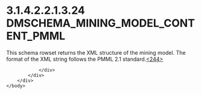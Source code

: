 <html dir="LTR" xmlns:mshelp="http://msdn.microsoft.com/mshelp" xmlns:ddue="http://ddue.schemas.microsoft.com/authoring/2003/5" xmlns:xlink="http://www.w3.org/1999/xlink" xmlns:tool="http://www.microsoft.com/tooltip">
    <head>
        <meta http-equiv="Content-Type" content="text/html; CHARSET=utf-8"></meta>
        <meta name="save" content="history"></meta>
        <title>3.1.4.2.2.1.3.24 DMSCHEMA_MINING_MODEL_CONTENT_PMML</title>
        <xml>
            <mshelp:toctitle title="3.1.4.2.2.1.3.24 DMSCHEMA_MINING_MODEL_CONTENT_PMML"></mshelp:toctitle>
            <mshelp:rltitle title="[MS-SSAS]: DMSCHEMA_MINING_MODEL_CONTENT_PMML"></mshelp:rltitle>
            <mshelp:keyword index="A" term="91457451-4593-4034-99e3-9b587306d5f8"></mshelp:keyword>
            <mshelp:attr name="DCSext.ContentType" value="open specification"></mshelp:attr>
            <mshelp:attr name="AssetID" value="91457451-4593-4034-99e3-9b587306d5f8"></mshelp:attr>
            <mshelp:attr name="TopicType" value="kbRef"></mshelp:attr>
            <mshelp:attr name="DCSext.Title" value="[MS-SSAS]: DMSCHEMA_MINING_MODEL_CONTENT_PMML" />
        </xml>
    </head>
    <body>
        <div id="header">
            <h1 class="heading">3.1.4.2.2.1.3.24 DMSCHEMA_MINING_MODEL_CONTENT_PMML</h1>
        </div>
        <div id="mainSection">
            <div id="mainBody">
                <div id="allHistory" class="saveHistory"></div>
                <div id="sectionSection0" class="section" name="collapseableSection">
                    

<p>This schema rowset returns the XML structure of the mining
model. The format of the XML string follows the PMML 2.1 standard.<a id="Appendix_A_Target_244"></a><a href="b9ac4859-2662-44ca-b131-9addd8b953dc.md#Appendix_A_244" aria-label="Product behavior note 244">&lt;244&gt;</a></p>


                </div>
            </div>
        </div>
    </body>
</html>